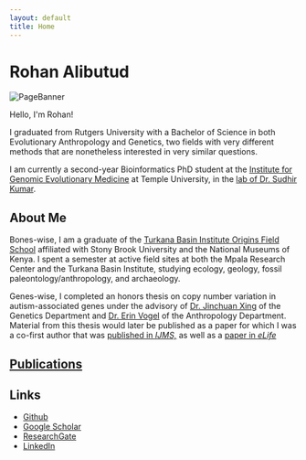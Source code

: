 ```yaml
---
layout: default
title: Home
---
```


# Rohan Alibutud

![PageBanner](/PageBanner.png)

Hello, I'm Rohan!

I graduated from Rutgers University with a Bachelor of Science in both Evolutionary Anthropology and Genetics, two fields with very different methods that are nonetheless interested in very similar questions. 

I am currently a second-year Bioinformatics PhD student at the [Institute for Genomic Evolutionary Medicine](https://igem.temple.edu/) at Temple University, in the [lab of Dr. Sudhir Kumar](https://kumarlab.net/home). 

## About Me

Bones-wise, I am a graduate of the [Turkana Basin Institute Origins Field School](https://www.turkanabasin.org/fieldschool/) affiliated with Stony Brook University and the National Museums of Kenya. I spent a semester at active field sites at both the Mpala Research Center and the Turkana Basin Institute, studying ecology, geology, fossil paleontology/anthropology, and archaeology.

Genes-wise, I completed an honors thesis on copy number variation in autism-associated genes under the advisory of [Dr. Jinchuan Xing](https://xinglab.genetics.rutgers.edu/) of the Genetics Department and [Dr. Erin Vogel](https://evolution.rutgers.edu/people/ches-faculty/ches-faculty-member/74-ches-faculty/118-erin-r-vogel) of the Anthropology Department. Material from this thesis would later be published as a paper for which I was a co-first author that was [published in *IJMS,*](https://www.mdpi.com/1422-0067/24/17/13248) as well as a [paper in *eLife*](https://elifesciences.org/articles/82809)

## [Publications](/publications.md)

## Links

* [Github](https://github.com/RohanAlibutud)
* [Google Scholar ](https://scholar.google.com/citations?hl=en&user=KfV9jIIAAAAJ)
* [ResearchGate](https://www.researchgate.net/profile/Rohan-Alibutud)
* [LinkedIn](https://www.linkedin.com/in/rohan-alibutud-2259b2104)

